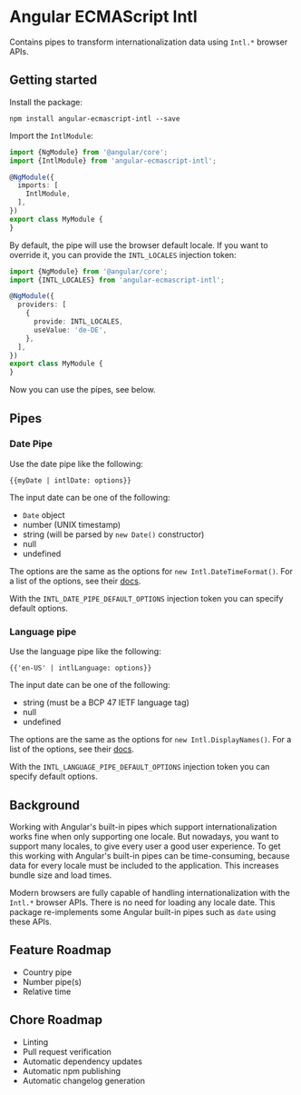 # Angular ECMAScript Intl

Contains pipes to transform internationalization data using `Intl.*` browser APIs.

## Getting started

Install the package:

```
npm install angular-ecmascript-intl --save
```

Import the `IntlModule`:

```typescript
import {NgModule} from '@angular/core';
import {IntlModule} from 'angular-ecmascript-intl';

@NgModule({
  imports: [
    IntlModule,
  ],
})
export class MyModule {
}
```

By default, the pipe will use the browser default locale. If you want to override it, you can provide the `INTL_LOCALES`
injection token:

```typescript
import {NgModule} from '@angular/core';
import {INTL_LOCALES} from 'angular-ecmascript-intl';

@NgModule({
  providers: [
    {
      provide: INTL_LOCALES,
      useValue: 'de-DE',
    },
  ],
})
export class MyModule {
}
```

Now you can use the pipes, see below.

## Pipes

### Date Pipe

Use the date pipe like the following:

```
{{myDate | intlDate: options}}
```

The input date can be one of the following:

* `Date` object
* number (UNIX timestamp)
* string (will be parsed by `new Date()` constructor)
* null
* undefined

The options are the same as the options for `new Intl.DateTimeFormat()`. For a list of the options, see
their [docs](https://developer.mozilla.org/en-US/docs/Web/JavaScript/Reference/Global_Objects/Intl/DateTimeFormat/DateTimeFormat).

With the `INTL_DATE_PIPE_DEFAULT_OPTIONS` injection token you can specify default options.

### Language pipe

Use the language pipe like the following:

```
{{'en-US' | intlLanguage: options}}
```

The input date can be one of the following:

* string (must be a BCP 47 IETF language tag)
* null
* undefined

The options are the same as the options for `new Intl.DisplayNames()`. For a list of the options, see
their [docs](https://developer.mozilla.org/en-US/docs/Web/JavaScript/Reference/Global_Objects/Intl/DisplayNames/DisplayNames).

With the `INTL_LANGUAGE_PIPE_DEFAULT_OPTIONS` injection token you can specify default options.

## Background

Working with Angular's built-in pipes which support internationalization works fine when only supporting one locale.
But nowadays, you want to support many locales, to give every user a good user experience. To get this working with
Angular's built-in pipes can be time-consuming, because data for every locale must be included
to the application. This increases bundle size and load times.

Modern browsers are fully capable of handling internationalization with the `Intl.*` browser APIs. There is no need for
loading any locale date. This package re-implements some Angular built-in pipes such as `date` using these APIs.

## Feature Roadmap

* Country pipe
* Number pipe(s)
* Relative time

## Chore Roadmap

* Linting
* Pull request verification
* Automatic dependency updates
* Automatic npm publishing
* Automatic changelog generation
